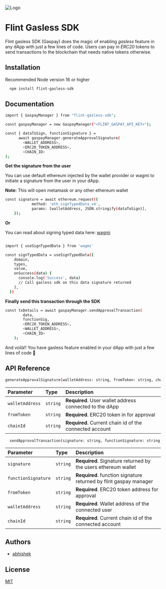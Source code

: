 
![Logo](https://dnj9s9rkg1f49.cloudfront.net/flint-logo-golden-black.svg)


# Flint Gasless SDK

Flint gasless SDK (Gaspay) does the magic of enabling *gasless* feature in any dApp with just a few lines of code. Users can pay in *ERC20* tokens to send transactions to the blockchain that needs native tokens otherwise.

## Installation

Recommended Node version 16 or higher

```bash
  npm install flint-gasless-sdk
```
    
## Documentation

```bash
import { GaspayManager } from "flint-gasless-sdk";

const gaspayManager = new GaspayManager("<FLINT_GASPAY_API_KEY>");

const { dataToSign, functionSignature } =
      await gaspayManager.generateApprovalSignature(
        <WALLET_ADDRESS>,
        <ERC20_TOKEN_ADDRESS>,
        <CHAIN_ID>
);

```

**Get the signature from the user**

You can use default ethereum injected by the wallet provider or wagmi to initiate a signature from the user in your dApp.

**Note:**
This will open metamask or any other ethereum wallet

```bash
const signature = await ethereum.request({
            method: 'eth_signTypedData_v4',
            params: [walletAddress, JSON.stringify(dataToSign)],
    });
```

**Or**

You can read about signing typed data here: [wagmi](https://wagmi.sh/react/hooks/useSignTypedData)

```bash

import { useSignTypedData } from 'wagmi'

const signTypedData = useSignTypedData({
    domain,
    types,
    value,
    onSuccess(data) {
      console.log('Success', data)
      // Call gasless sdk on this data signature returned
    },
  })

```

**Finally send this transaction through the SDK**

```bash
const txDetails = await gaspayManager.sendApprovalTransaction(
        data,
        functionSig,
        <ERC20_TOKEN_ADDRESS>,
        <WALLET_ADDRESS>,
        <CHAIN_ID>
    );
```

And voilà!! You have gasless feature enabled in your dApp with just a few lines of code 🥳

## API Reference

```bash
generateApprovalSignature(walletAddress: string, fromToken: string, chainId: string): Promise<ApprovalSignature>;
```

| Parameter | Type     | Description                |
| :-------- | :------- | :------------------------- |
| `walletAddress` | `string` | **Required**. User wallet address connected to the dApp |
| `fromToken` | `string` | **Required**. ERC20 token in for approval |
| `chainId` | `string` | **Required**. Current chain id of the connected account |


```bash
  sendApprovalTransaction(signature: string, functionSignature: string, fromToken: string, walletAddress: string, chainId: string): Promise<any>;
```

| Parameter | Type     | Description                       |
| :-------- | :------- | :-------------------------------- |
| `signature`      | `string` | **Required**. Signature returned by the users ethereum wallet 
| `functionSignature`      | `string` | **Required**. function signature returned by flint gaspay manager
| `fromToken`      | `string` | **Required**. ERC20 token address for approval
| `walletAddress`      | `string` | **Required**. Wallet address of the connected user
| `chainId`      | `string` | **Required**. Current chain id of the connected account


## Authors

- [abhishek](https://github.com/abhishek-Kumar009)


## License

[MIT](https://choosealicense.com/licenses/mit/)

